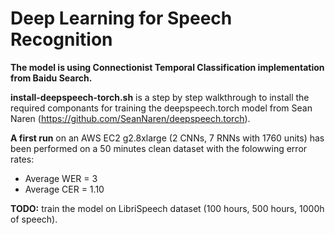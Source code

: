 # Deep Learning for Speech Recognition

**The model is using Connectionist Temporal Classification implementation from Baidu Search.**

**install-deepspeech-torch.sh** is a step by step walkthrough to install the required componants for training the deepspeech.torch model from Sean Naren (https://github.com/SeanNaren/deepspeech.torch).

**A first run** on an AWS EC2 g2.8xlarge (2 CNNs, 7 RNNs with 1760 units) has been performed on a 50 minutes clean dataset with the folowwing error rates:
- Average WER = 3
- Average CER = 1.10

**TODO:** train the model on LibriSpeech dataset (100 hours, 500 hours, 1000h of speech).
